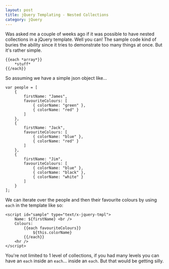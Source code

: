```yaml
---
layout: post
title: jQuery Templating - Nested Collections
category: jQuery
---
```


Was asked me a couple of weeks ago if it was possible to have nested collections in a jQuery template. Well you can! The sample code kind of buries the ability since it tries to demonstrate too many things at once. But it's rather simple.

    {{each *array*}}
        *stuff*
    {{/each}}
    
So assuming we have a simple json object like...

    var people = [
        {
            firstName: "James",
            favouriteColours: [ 
                { colorName: "green" },
                { colorName: "red" }
            ]
        },
        {
            firstName: "Jack",
            favouriteColours: [
                { colorName: "blue" },
                { colorName: "red" }
            ]
        },
        {
            firstName: "Jim",
            favouriteColours: [
                { colorName: "blue" },
                { colorName: "black" },
                { colorName: "white" }
            ]
        }
    ];
    
We can iterate over the people and then their favourite colours by using `each` in the template like so:

    <script id="sample" type="text/x-jquery-tmpl">
        Name: ${firstName} <br />
        Colours: 
            {{each favouriteColours}}
                ${this.colorName}
            {{/each}}
        <hr />
    </script>
     

You're not limited to 1 level of collections, if you had many levels you can have an `each` inside an `each`... inside an `each`. But that would be getting silly.
